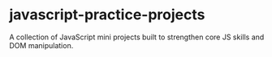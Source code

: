 # javascript-practice-projects
A collection of JavaScript mini projects built to strengthen core JS skills and DOM manipulation.
